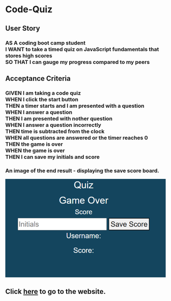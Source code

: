 # Code-Quiz

## User Story
### AS A coding boot camp student </br> I WANT to take a timed quiz on JavaScript fundamentals that stores high scores </br> SO THAT I can gauge my progress compared to my peers

## Acceptance Criteria
### GIVEN I am taking a code quiz </br> WHEN I click the start button </br> THEN a timer starts and I am presented with a question </br> WHEN I answer a question <br> THEN I am presented with  nother question </br> WHEN I answer a question incorrectly </br> THEN time is subtracted from the clock </br> WHEN all questions are answered or the timer reaches 0 </br> THEN the game is over </br> WHEN the game is over </br> THEN I can save my initials and score

### An image of the end result - displaying the save score board.
![image](CodeQuiz.png)
## Click [here]() to go to the website.